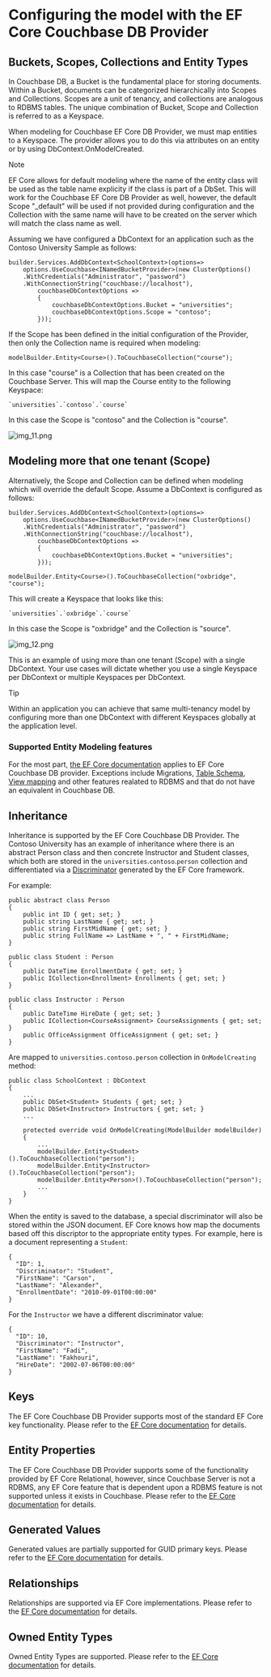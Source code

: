 # Configuring the model with the EF Core Couchbase DB Provider

## Buckets, Scopes, Collections and Entity Types
In Couchbase DB, a Bucket is the fundamental place for storing documents. Within a Bucket, documents can be categorized hierarchically into Scopes and Collections. Scopes are a unit of tenancy, and collections are analogous to RDBMS tables. The unique combination of Bucket, Scope and Collection is referred to as a Keyspace.

When modeling for Couchbase EF Core DB Provider, we must map entities to a Keyspace. The provider allows you to do this via attributes on an entity or by using DbContext.OnModelCreated.

> [!NOTE]
> EF Core allows for default modeling where the name of the entity class will be used as the table name explicity if the class is part of a DbSet<T>. This will work for the Couchbase EF Core DB Provider as well, however, the default Scope "_default" will be used if not provided during configuration and the Collection with the same name will have to be created on the server which will match the class name as well.

Assuming we have configured a DbContext for an application such as the Contoso University Sample as follows:

```
builder.Services.AddDbContext<SchoolContext>(options=>
    options.UseCouchbase<INamedBucketProvider>(new ClusterOptions()
    .WithCredentials("Administrator", "password")
    .WithConnectionString("couchbase://localhost"),
        couchbaseDbContextOptions =>
        {
            couchbaseDbContextOptions.Bucket = "universities";
            couchbaseDbContextOptions.Scope = "contoso";
        }));
```
                                                                                                                                                                                                                                        
If the Scope has been defined in the initial configuration of the Provider, then only the Collection name is required when modeling:

```
modelBuilder.Entity<Course>().ToCouchbaseCollection("course");
```

In this case "course" is a Collection that has been created on the Couchbase Server. This will map the Course entity to the following Keyspace:

```
`universities`.`contoso`.`course`
```

In this case the Scope is "contoso" and the Collection is "course".

![img_11.png](img_11.png)

## Modeling more that one tenant (Scope)

Alternatively, the Scope and Collection can be defined when modeling which will override the default Scope. Assume a DbContext is configured as follows:

```
builder.Services.AddDbContext<SchoolContext>(options=>
    options.UseCouchbase<INamedBucketProvider>(new ClusterOptions()
    .WithCredentials("Administrator", "password")
    .WithConnectionString("couchbase://localhost"),
        couchbaseDbContextOptions =>
        {
            couchbaseDbContextOptions.Bucket = "universities";
        }));
```

```
modelBuilder.Entity<Course>().ToCouchbaseCollection("oxbridge", "course");
```

This will create a Keyspace that looks like this:

```
`universities`.`oxbridge`.`course`
```

In this case the Scope is "oxbridge" and the Collection is "source".

![img_12.png](img_12.png)

This is an example of using more than one tenant (Scope) with a single DbContext. Your use cases will dictate whether you use a single Keyspace per DbContext or multiple Keyspaces per DbContext.

> [!TIP]
> Within an application you can achieve that same multi-tenancy model by configuring more than one DbContext with different Keyspaces globally at the application level.

### Supported Entity Modeling features
For the most part, [the EF Core documentation](https://learn.microsoft.com/en-us/ef/core/modeling/entity-types?tabs=data-annotations) applies to EF Core Couchbase DB provider. Exceptions include Migrations, [Table Schema](https://learn.microsoft.com/en-us/ef/core/modeling/entity-types?tabs=data-annotations#table-schema), [View mapping](https://learn.microsoft.com/en-us/ef/core/modeling/entity-types?tabs=data-annotations#view-mapping) and other features realated to RDBMS and that do not have an equivalent in Couchbase DB.

## Inheritance
Inheritance is supported by the EF Core Couchbase DB Provider. The Contoso University has an example of inheritance where there is an abstract Person class and then concrete Instructor and Student classes, which both are stored in the `universities`.`contoso`.`person` collection and differentiated via a [Discriminator](https://learn.microsoft.com/en-us/ef/core/modeling/inheritance#table-per-hierarchy-and-discriminator-configuration) generated by the EF Core framework.

For example:
```
public abstract class Person
{
    public int ID { get; set; } 
    public string LastName { get; set; }
    public string FirstMidName { get; set; }
    public string FullName => LastName + ", " + FirstMidName;
}

public class Student : Person
{
    public DateTime EnrollmentDate { get; set; }
    public ICollection<Enrollment> Enrollments { get; set; }
}

public class Instructor : Person
{
    public DateTime HireDate { get; set; }
    public ICollection<CourseAssignment> CourseAssignments { get; set; }
    public OfficeAssignment OfficeAssignment { get; set; }
}
```

Are mapped to `universities.contoso.person` collection in `OnModelCreating` method:

```
public class SchoolContext : DbContext
{
    ...
    public DbSet<Student> Students { get; set; }
    public DbSet<Instructor> Instructors { get; set; }
    ...

    protected override void OnModelCreating(ModelBuilder modelBuilder)
    {
        ...
        modelBuilder.Entity<Student>().ToCouchbaseCollection("person");
        modelBuilder.Entity<Instructor>().ToCouchbaseCollection("person");
        modelBuilder.Entity<Person>().ToCouchbaseCollection("person");
        ...
    }
}
```

When the entity is saved to the database, a special discriminator will also be stored within the JSON document. EF Core knows how map the documents based off this discriptor to the appropriate entity types. For example, here is a document representing a `Student`:

```
{
  "ID": 1,
  "Discriminator": "Student",
  "FirstName": "Carson",
  "LastName": "Alexander",
  "EnrollmentDate": "2010-09-01T00:00:00"
}
```
For the `Instructor` we have a different discriminator value:
```
{
  "ID": 10,
  "Discriminator": "Instructor",
  "FirstName": "Fadi",
  "LastName": "Fakhouri",
  "HireDate": "2002-07-06T00:00:00"
}
```
## Keys
The EF Core Couchbase DB Provider supports most of the standard EF Core key functionality. Please refer to the [EF Core documentation](https://learn.microsoft.com/en-us/ef/core/modeling/keys?tabs=data-annotations) for details.

## Entity Properties
The EF Core Couchbase DB Provider supports some of the functionality provided by EF Core Relational, however, since Couchbase Server is not a RDBMS, any EF Core feature that is dependent upon a RDBMS feature is not supported unless it exists in Couchbase. Please refer to the [EF Core documentation](https://learn.microsoft.com/en-us/ef/core/modeling/entity-properties?tabs=data-annotations%2Cwithout-nrt) for details.

## Generated Values
Generated values are partially supported for GUID primary keys. Please refer to the [EF Core documentation](https://learn.microsoft.com/en-us/ef/core/modeling/generated-properties?tabs=data-annotations) for details.

## Relationships
Relationships are supported via EF Core implementations. Please refer to the [EF Core documentation](https://learn.microsoft.com/en-us/ef/core/modeling/relationships) for details.

## Owned Entity Types
Owned Entity Types are supported. Please refer to the [EF Core documentation](https://learn.microsoft.com/en-us/ef/core/modeling/owned-entities) for details.

